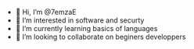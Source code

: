 - 👋 Hi, I’m @7emzaE
- 👀 I’m interested in software and securty
- 🌱 I’m currently learning basics of languages
- 💞️ I’m looking to collaborate on beginers developpers

<!---
7emzaE/7emzaE is a ✨ special ✨ repository because its `README.md` (this file) appears on your GitHub profile.
You can click the Preview link to take a look at your changes.
--->
